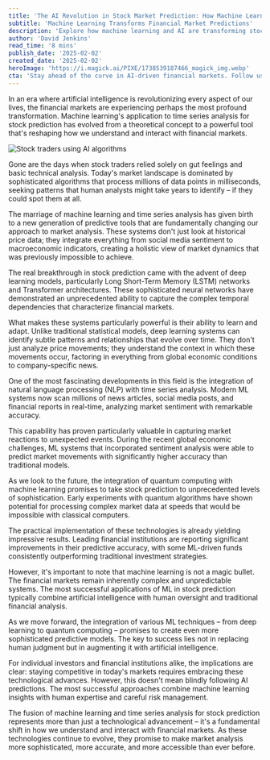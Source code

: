 ```yaml
---
title: 'The AI Revolution in Stock Market Prediction: How Machine Learning is Reshaping Time Series Analysis'
subtitle: 'Machine Learning Transforms Financial Market Predictions'
description: 'Explore how machine learning and AI are transforming stock market prediction through advanced time series analysis. Learn about the latest developments in deep learning models, sentiment analysis, and quantum computing applications that are reshaping financial markets and investment strategies.'
author: 'David Jenkins'
read_time: '8 mins'
publish_date: '2025-02-02'
created_date: '2025-02-02'
heroImage: 'https://i.magick.ai/PIXE/1738539187466_magick_img.webp'
cta: 'Stay ahead of the curve in AI-driven financial markets. Follow us on LinkedIn for daily insights into how technology is transforming investment strategies and market analysis.'
---
```


In an era where artificial intelligence is revolutionizing every aspect of our lives, the financial markets are experiencing perhaps the most profound transformation. Machine learning's application to time series analysis for stock prediction has evolved from a theoretical concept to a powerful tool that's reshaping how we understand and interact with financial markets.

![Stock traders using AI algorithms](https://i.magick.ai/PIXE/1738539187469_magick_img.webp)

Gone are the days when stock traders relied solely on gut feelings and basic technical analysis. Today's market landscape is dominated by sophisticated algorithms that process millions of data points in milliseconds, seeking patterns that human analysts might take years to identify – if they could spot them at all.

The marriage of machine learning and time series analysis has given birth to a new generation of predictive tools that are fundamentally changing our approach to market analysis. These systems don't just look at historical price data; they integrate everything from social media sentiment to macroeconomic indicators, creating a holistic view of market dynamics that was previously impossible to achieve.

The real breakthrough in stock prediction came with the advent of deep learning models, particularly Long Short-Term Memory (LSTM) networks and Transformer architectures. These sophisticated neural networks have demonstrated an unprecedented ability to capture the complex temporal dependencies that characterize financial markets.

What makes these systems particularly powerful is their ability to learn and adapt. Unlike traditional statistical models, deep learning systems can identify subtle patterns and relationships that evolve over time. They don't just analyze price movements; they understand the context in which these movements occur, factoring in everything from global economic conditions to company-specific news.

One of the most fascinating developments in this field is the integration of natural language processing (NLP) with time series analysis. Modern ML systems now scan millions of news articles, social media posts, and financial reports in real-time, analyzing market sentiment with remarkable accuracy.

This capability has proven particularly valuable in capturing market reactions to unexpected events. During the recent global economic challenges, ML systems that incorporated sentiment analysis were able to predict market movements with significantly higher accuracy than traditional models.

As we look to the future, the integration of quantum computing with machine learning promises to take stock prediction to unprecedented levels of sophistication. Early experiments with quantum algorithms have shown potential for processing complex market data at speeds that would be impossible with classical computers.

The practical implementation of these technologies is already yielding impressive results. Leading financial institutions are reporting significant improvements in their predictive accuracy, with some ML-driven funds consistently outperforming traditional investment strategies.

However, it's important to note that machine learning is not a magic bullet. The financial markets remain inherently complex and unpredictable systems. The most successful applications of ML in stock prediction typically combine artificial intelligence with human oversight and traditional financial analysis.

As we move forward, the integration of various ML techniques – from deep learning to quantum computing – promises to create even more sophisticated predictive models. The key to success lies not in replacing human judgment but in augmenting it with artificial intelligence.

For individual investors and financial institutions alike, the implications are clear: staying competitive in today's markets requires embracing these technological advances. However, this doesn't mean blindly following AI predictions. The most successful approaches combine machine learning insights with human expertise and careful risk management.

The fusion of machine learning and time series analysis for stock prediction represents more than just a technological advancement – it's a fundamental shift in how we understand and interact with financial markets. As these technologies continue to evolve, they promise to make market analysis more sophisticated, more accurate, and more accessible than ever before.